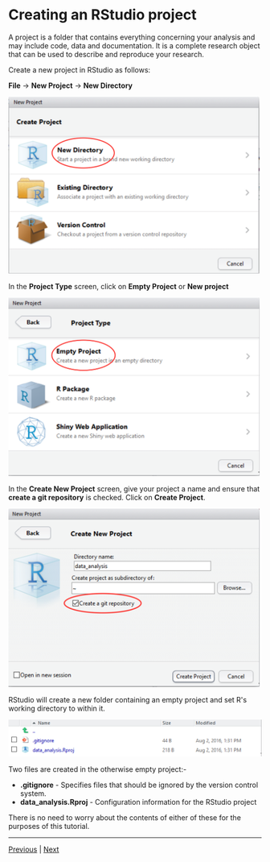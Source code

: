 # Creating an RStudio project

A project is a folder that contains everything concerning your analysis and may include code, data and documentation. It is a complete research object that can be used to describe and reproduce your research.

Create a new project in RStudio as follows:

**File** -> **New Project** -> **New Directory**

<img src="assets/project_screen1.png" width="500"> 

In the **Project Type** screen, click on **Empty Project** or **New project**

<img src="assets/project_screen2.png" width="500"> 

In the **Create New Project** screen, give your project a name and ensure that **create a git repository** is checked. Click on **Create Project**.

<img src="assets/project_screen3.png" width="500"> 

RStudio will create a new folder containing an empty project and set R's working directory to within it.

![](./assets/project_files.png)

Two files are created in the otherwise empty project:-

* **.gitignore** - Specifies files that should be ignored by the version control system.
* **data_analysis.Rproj** - Configuration information for the RStudio project

There is no need to worry about the contents of either of these for the purposes of this tutorial.  

***

[Previous](./SSH.md) | [Next](./analysis_start.md)
